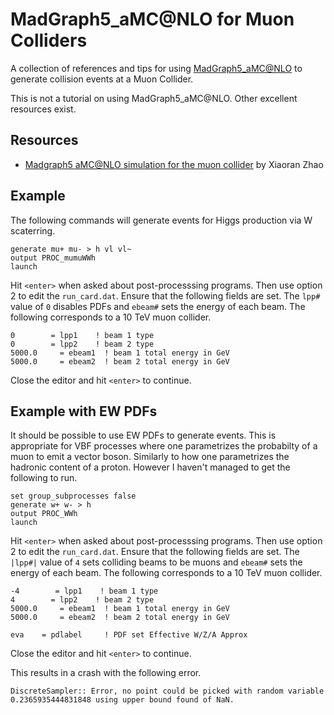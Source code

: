 # MadGraph5_aMC@NLO for Muon Colliders

A collection of references and tips for using [MadGraph5_aMC@NLO](https://launchpad.net/mg5amcnlo) to generate collision events at a Muon Collider.

This is not a tutorial on using MadGraph5_aMC@NLO. Other excellent resources exist.

## Resources
- [Madgraph5 aMC@NLO simulation for the muon collider](https://indico.cern.ch/event/801616/contributions/3358582/attachments/1827532/2991430/muon_mg5.pdf) by Xiaoran Zhao

## Example

The following commands will generate events for Higgs production via W scaterring.

```
generate mu+ mu- > h vl vl~
output PROC_mumuWWh
launch
```

Hit `<enter>` when asked about post-processsing programs. Then use option 2 to edit the `run_card.dat`. Ensure that the following fields are set. The `lpp#` value of `0` disables PDFs and `ebeam#` sets the energy of each beam. The following corresponds to a 10 TeV muon collider.

```
0        = lpp1    ! beam 1 type 
0        = lpp2    ! beam 2 type
5000.0     = ebeam1  ! beam 1 total energy in GeV
5000.0     = ebeam2  ! beam 2 total energy in GeV
```

Close the editor and hit `<enter>` to continue.

## Example with EW PDFs
It should be possible to use EW PDFs to generate events. This is appropriate for VBF processes where one parametrizes the probabilty of a muon to emit a vector boson. Similarly to how one parametrizes the hadronic content of a proton. However I haven't managed to get the following to run.

```
set group_subprocesses false
generate w+ w- > h
output PROC_WWh
launch
```

Hit `<enter>` when asked about post-processsing programs. Then use option 2 to edit the `run_card.dat`. Ensure that the following fields are set. The `|lpp#|` value of `4` sets colliding beams to be muons and `ebeam#` sets the energy of each beam. The following corresponds to a 10 TeV muon collider.

```
-4        = lpp1    ! beam 1 type 
4        = lpp2    ! beam 2 type
5000.0     = ebeam1  ! beam 1 total energy in GeV
5000.0     = ebeam2  ! beam 2 total energy in GeV

eva    = pdlabel     ! PDF set Effective W/Z/A Approx
```

Close the editor and hit `<enter>` to continue.

This results in a crash with the following error.

```
DiscreteSampler:: Error, no point could be picked with random variable 0.2365935444831848 using upper bound found of NaN.
```
